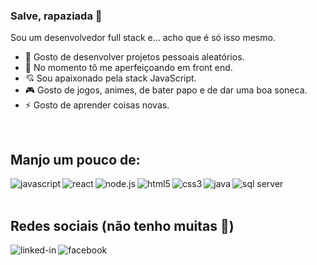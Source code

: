 ### Salve, rapaziada 🤙
Sou um desenvolvedor full stack e... acho que é só isso mesmo.

- 🔭 Gosto de desenvolver projetos pessoais aleatórios.
- 🌱 No momento tô me aperfeiçoando em front end.
- 💘 Sou apaixonado pela stack JavaScript.
- 🎮 Gosto de jogos, animes, de bater papo e de dar uma boa soneca.
- ⚡ Gosto de aprender coisas novas.

<br>

## Manjo um pouco de:
<img align="left" alt="javascript" src="https://img.shields.io/badge/-javascript-F7DF1E?logo=javascript&logoColor=3e3e3e&style=for-the-badge" />

<img align="left" alt="react" src="https://img.shields.io/badge/react%20-%2320232a.svg?&style=for-the-badge&logo=react&logoColor=%2361DAFB" />

<img align="left" alt="node.js" src="https://img.shields.io/badge/-node.js-339933?logo=node.js&logoColor=white&style=for-the-badge" />

<img align="left" alt="html5" src="https://img.shields.io/badge/-html5-E34F26?logo=html5&logoColor=white&style=for-the-badge" />

<img align="left" alt="css3" src="https://img.shields.io/badge/-css3-1572B6?logo=css3&logoColor=white&style=for-the-badge" />

<img align="left" alt="java" src="https://img.shields.io/badge/-java-007396?logo=java&logoColor=white&style=for-the-badge" />

<img align="left" alt="sql server" src="https://img.shields.io/badge/-sql%20server-2b2b2b?logo=microsoft-sql-server&logoColor=CC2927&style=for-the-badge" />
<!--
<br>
<img align="left" alt="git" src="https://img.shields.io/badge/-git-F05032?logo=git&logoColor=white&style=for-the-badge" />
-->

<br>
<br>

## Redes sociais (não tenho muitas 🤭)
[<img align="left" alt="linked-in" src="https://img.shields.io/badge/linkedin-%230077B5.svg?&style=for-the-badge&logo=linkedin&logoColor=white" />](https://www.linkedin.com/in/matheus-f-nascimento/)

[<img align="left" alt="facebook" src="https://img.shields.io/badge/facebook-%231877F2.svg?&style=for-the-badge&logo=facebook&logoColor=white" />](https://www.facebook.com/matheus.ferreiradonascimento/)

<br>

<!--
**Scalibacon/Scalibacon** is a ✨ _special_ ✨ repository because its `README.md` (this file) appears on your GitHub profile.

Here are some ideas to get you started:

- 🔭 I’m currently working on ...
- 🌱 I’m currently learning ...
- 👯 I’m looking to collaborate on ...
- 🤔 I’m looking for help with ...
- 💬 Ask me about ...
- 📫 How to reach me: ...
- 😄 Pronouns: ...
- ⚡ Fun fact: ...
-->
